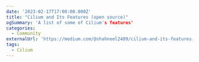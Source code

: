 ```yaml
---
date: '2023-02-17T17:00:00.000Z'
title: "Cilium and Its Features (open source)"
ogSummary: 'A list of some of Cilium's features'
categories:
  - Community
externalUrl: 'https://medium.com/@shahneel2409/cilium-and-its-features-open-source-852c70914802'
tags:
  - Cilium
---
```


